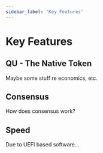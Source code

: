```yaml
---
sidebar_label: 'Key Features'
---
```


# Key Features

## QU - The Native Token
Maybe some stuff re economics, etc.

## Consensus
How does consensus work?

## Speed 
Due to UEFI based software...